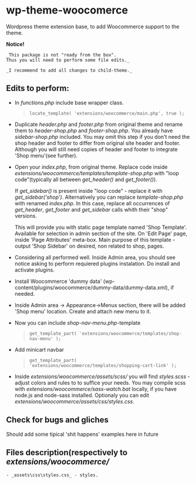 # wp-theme-woocomerce
Wordpress theme extension base, to add Woocommerce support to the theme.

__Notice!__

	_This package is not "ready from the box".
	Thus you will need to perform some file edits._
		
	_I recommend to add all changes to child-theme._

## Edits to perform:
+ In _functions.php_ include base wrapper class.
	>
    >`locate_template( 'extensions/woocommerce/main.php', true );`
    >

+ Duplicate _header.php_ and _footer.php_ from original theme and rename them to _header-shop.php_ and _footer-shop.php_. You already have _sidebar-shop.php_ included.
	You may omit this step if you don't need the shop header and footer to differ from original site header and footer. Although you will still need copies of header and footer to integrate 'Shop menu'(see further).

+ Open your _index.php_, from original theme. Replace code inside _extensions/woocommerce/templates/template-shop.php_ with "loop code"(typically all between _get_header()_ and _get_footer()_).
	
    If _get_sidebar()_ is present inside "loop code" - replace it with _get_sidebar('shop')_.
	Alternatively you can replace _template-shop.php_ with renamed _index.php_. In this case, replace all occurrences of _get_header_, _get_footer_ and _get_sidebar_ calls whith their "shop" versions.
	
	This will provide you with static page template named 'Shop Template'. Available for selection in admin section of the site. On 'Edit Page' page, inside 'Page Attributes' meta-box.
	Main purpose of this template - output 'Shop Sidebar' on desired, non related to shop, pages.

+ Considering all performed well. Inside Admin area, you should see notice asking to perform requiered plugins instalation. Do install and activate plugins.

+ Install Woocommerce 'dummy data' (wp-content/plugins/woocommerce/dummy-data/dummy-data.xml), if needed.

+ Inside Admin area -> Appearance->Menus section, there will be added 'Shop menu' location. Create and attach new menu to it.

+ Now you can include _shop-nav-menu.php_-template
	>
	>`get_template_part( 'extensions/woocommerce/templates/shop-nav-menu' );`
	>

+ Add minicart navbar
	>
	>`get_template_part( 'extensions/woocommerce/templates/shopping-cart-link' );`
	>

+ Inside _extensions/woocommerce/assets/scss/_ you will find _styles.scss_ - adjust colors and rules to to suffice your needs. You may compile scss with _extensions/woocommerce/sass-watch.bat_ locally, if you have node.js and node-sass installed. Optionaly you can edit _extensions/woocommerce/assets/css/styles.css_.

## Check for bugs and gliches
Should add some tipical 'shit happens' examples here in future

## Files description(respectively to _extensions/woocommerce/_
	- _assets\css\styles.css_ - styles.

